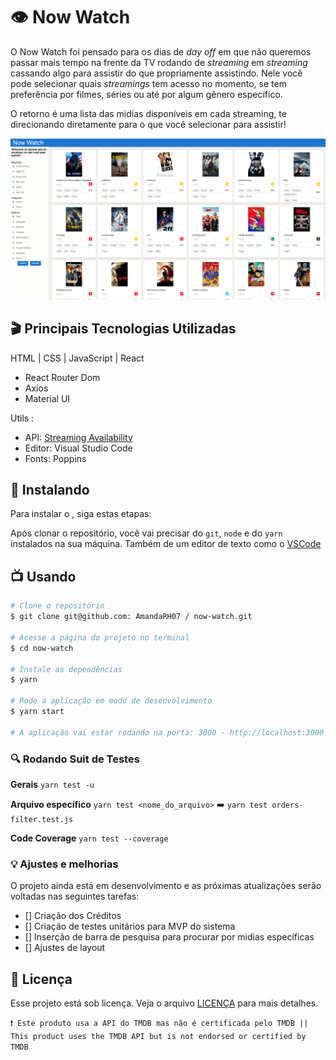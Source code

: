 # 👁 Now Watch

O Now Watch foi pensado para os dias de *day off* em que não queremos passar mais tempo na frente da TV rodando de *streaming* em *streaming* cassando algo para assistir do que propriamente assistindo. Nele você pode selecionar quais *streamings* tem acesso no momento, se tem preferência por filmes, séries ou até por algum gênero específico. 

O retorno é uma lista das midias disponíveis em cada streaming, te direcionando diretamente para o que você selecionar para assistir!

![Tela do MVP](https://github.com/AmandaRH07/now-watch/blob/master/src/images/readme/mvp-screen.png?raw=true)

## 🎬 Principais Tecnologias Utilizadas
HTML | CSS | JavaScript | React 
- React Router Dom
- Axios
- Material UI

Utils :
- API: [Streaming Availability](https://rapidapi.com/movie-of-the-night-movie-of-the-night-default/api/streaming-availability/)
- Editor: Visual Studio Code
- Fonts: Poppins

## 🍿 Instalando <Now Watch>

Para instalar o <Now Watch>, siga estas etapas:

Após clonar o repositório, você vai precisar do `git`, `node` e do `yarn` instalados na sua máquina. Também de um editor de texto como o [VSCode](https://code.visualstudio.com/)

## 📺  Usando <Now Watch>

```bash
# Clone o repositório
$ git clone git@github.com: AmandaRH07 / now-watch.git

# Acesse a página do projeto no terminal
$ cd now-watch

# Instale as dependências
$ yarn

# Rode a aplicação em modo de desenvolvimento
$ yarn start

# A aplicação vai estar rodando na porta: 3000 - http://localhost:3000
```

### 🔍 Rodando Suit de Testes
**Gerais**
`yarn test -u`

**Arquivo específico**
`yarn test <nome_do_arquivo>` ➡️ `yarn test orders-filter.test.js`

**Code Coverage**
`yarn test --coverage`

### 💡 Ajustes e melhorias

O projeto ainda está em desenvolvimento e as próximas atualizações serão voltadas nas seguintes tarefas:
- [] Criação dos Créditos
- [] Criação de testes unitários para MVP do sistema
- [] Inserção de barra de pesquisa para procurar por midias específicas
- [] Ajustes de layout

## 📝 Licença

Esse projeto está sob licença. Veja o arquivo [LICENÇA](LICENSE.md) para mais detalhes.

```❗ Este produto usa a API do TMDB mas não é certificada pelo TMDB || This product uses the TMDB API but is not endorsed or certified by TMDB```
